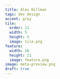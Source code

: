 ```yaml
---
title: Alex Hillman
tags: dev design
accent: gray
tile:
  order: 11
  width: 5
  height: 5
  image: tile.png
feature:
  width: 16
  height: 11
  image: feature.png
image: meta-preview.png
draft: true
---
```



